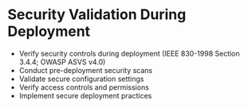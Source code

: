 # Security Validation During Deployment

- Verify security controls during deployment (IEEE 830-1998 Section 3.4.4; OWASP ASVS v4.0)
- Conduct pre-deployment security scans
- Validate secure configuration settings
- Verify access controls and permissions
- Implement secure deployment practices